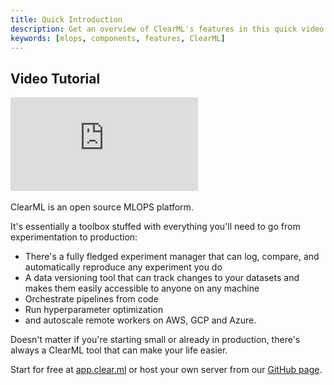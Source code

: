 ```yaml
---
title: Quick Introduction
description: Get an overview of ClearML's features in this quick video.
keywords: [mlops, components, features, ClearML]
---
```



## Video Tutorial

<div class="vid">
<iframe 
        src="https://www.youtube.com/embed/U7n9qXIBxEg?si=UYM07PJvUKI2fI28" 
        title="YouTube video player" 
        frameborder="0" 
        allow="accelerometer; autoplay; clipboard-write; encrypted-media; gyroscope; picture-in-picture; fullscreen" 
        allowfullscreen>
</iframe>
</div>

<br/>

<Collapsible type="info" title="Video Transcript">
ClearML is an open source MLOPS platform.

It's essentially a toolbox stuffed with everything you'll need to go from experimentation to production:

* There's a fully fledged experiment manager that can log, compare, and automatically reproduce any experiment you do 
* A data versioning tool that can track changes to your datasets and makes them easily accessible to anyone on any machine
* Orchestrate pipelines from code
* Run hyperparameter optimization
* and autoscale remote workers on AWS, GCP and Azure.

Doesn't matter if you're starting small or already in production, there's always a ClearML tool that can make your life easier.

Start for free at [app.clear.ml](https://app.clear.ml) or host your own server from our [GitHub page](https://github.com/clearml/clearml-server).

</Collapsible>
